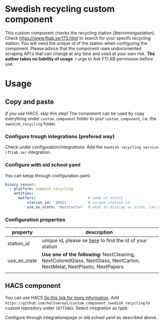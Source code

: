 # Swedish recycling custom component
This custom component checks the recycling station (återvinningsstation). Check https://www.ftiab.se/173.html to search for your specifc recycling station. You will need the unique id of the station when configuring the component. Please advice that the component uses undocumented scraping API:s that can change at any time and used at your own risk. **The author takes no liability of usage**. I urge to Ask FTI AB permission before use.

# Usage

## Copy and paste
*If you use HACS, skip this step!*
The component can be used by copy everything under `custom_component` folder to your `custom_component`, i.e. the `swedish_recycling` folder.

### Configure trough integrations (prefered way)
Check under configuration/integrations. Add the `Swedish recycling service (ftiab.se)` integration.

### Configure with old school yaml
You can setup through configuration.yaml:

```yaml
binary_sensor:
  - platform: swedish_recycling
    entities:
      matfors:                        # name of entity
          station_id: '10421'         # unique station id
          use_as_state: 'NextCarton'  # what to display as state, can only choose one here
```

### Configuration properties
|property|description|
|---|---|
|station_id|unique id, please se [here](https://www.ftiab.se/173.html) to find the id of your station
|use_as_state|**Use one of the following:** NextCleaning,  NextColoredGlass, NextGlass, NextCarton, NextMetal, NextPlastic, NextPapers
|   |   |


## HACS component
You can use HACS [Se this link for more information](https://github.com/custom-components/hacs). Add `https://github.com/helto4real/custom_component_swedish_recycling` to custom repository under `SETTINGS`. Select integration as type.

Configure through integrationspage or old school yaml as described above.